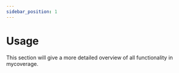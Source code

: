```yaml
---
sidebar_position: 1
---
```


# Usage

This section will give a more detailed overview of all functionality in mycoverage.


